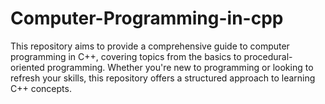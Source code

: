 # Computer-Programming-in-cpp
This repository aims to provide a comprehensive guide to computer programming in C++, covering topics from the basics to procedural-oriented programming. Whether you're new to programming or looking to refresh your skills, this repository offers a structured approach to learning C++ concepts.
